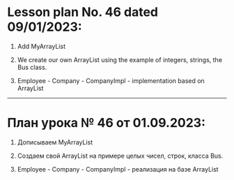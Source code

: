 # Lesson plan No. 46 dated 09/01/2023:

1. Add MyArrayList

2. We create our own ArrayList using the example of integers, strings, the Bus class.

3. Employee - Company - CompanyImpl - implementation based on ArrayList

_________________________________________________

# План урока № 46 от 01.09.2023:

1. Дописываем MyArrayList

2. Создаем свой ArrayList на примере целых чисел, строк, класса Bus.

3. Employee - Company - CompanyImpl - реализация на базе ArrayList



















